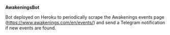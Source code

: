 **AwakeningsBot**

Bot deployed on Heroku to periodically scrape the Awakenings events page (https://www.awakenings.com/en/events/) and 
send a Telegram notification if new events are found.